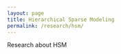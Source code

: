 ```yaml
---
layout: page
title: Hierarchical Sparse Modeling
permalink: /research/hsm/
---
```


Research about HSM